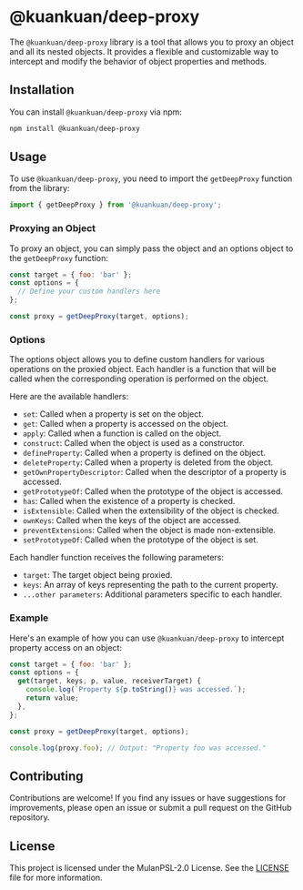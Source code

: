 # @kuankuan/deep-proxy

The `@kuankuan/deep-proxy` library is a tool that allows you to proxy an object and all its nested objects. It provides a flexible and customizable way to intercept and modify the behavior of object properties and methods.

## Installation

You can install `@kuankuan/deep-proxy` via npm:

```bash
npm install @kuankuan/deep-proxy
```

## Usage

To use `@kuankuan/deep-proxy`, you need to import the `getDeepProxy` function from the library:

```javascript
import { getDeepProxy } from '@kuankuan/deep-proxy';
```

### Proxying an Object

To proxy an object, you can simply pass the object and an options object to the `getDeepProxy` function:

```javascript
const target = { foo: 'bar' };
const options = {
  // Define your custom handlers here
};

const proxy = getDeepProxy(target, options);
```

### Options

The options object allows you to define custom handlers for various operations on the proxied object. Each handler is a function that will be called when the corresponding operation is performed on the object.

Here are the available handlers:

- `set`: Called when a property is set on the object.
- `get`: Called when a property is accessed on the object.
- `apply`: Called when a function is called on the object.
- `construct`: Called when the object is used as a constructor.
- `defineProperty`: Called when a property is defined on the object.
- `deleteProperty`: Called when a property is deleted from the object.
- `getOwnPropertyDescriptor`: Called when the descriptor of a property is accessed.
- `getPrototypeOf`: Called when the prototype of the object is accessed.
- `has`: Called when the existence of a property is checked.
- `isExtensible`: Called when the extensibility of the object is checked.
- `ownKeys`: Called when the keys of the object are accessed.
- `preventExtensions`: Called when the object is made non-extensible.
- `setPrototypeOf`: Called when the prototype of the object is set.

Each handler function receives the following parameters:

- `target`: The target object being proxied.
- `keys`: An array of keys representing the path to the current property.
- `...other parameters`: Additional parameters specific to each handler.

### Example

Here's an example of how you can use `@kuankuan/deep-proxy` to intercept property access on an object:

```javascript
const target = { foo: 'bar' };
const options = {
  get(target, keys, p, value, receiverTarget) {
    console.log(`Property ${p.toString()} was accessed.`);
    return value;
  },
};

const proxy = getDeepProxy(target, options);

console.log(proxy.foo); // Output: "Property foo was accessed."
```

## Contributing

Contributions are welcome! If you find any issues or have suggestions for improvements, please open an issue or submit a pull request on the GitHub repository.

## License

This project is licensed under the MulanPSL-2.0 License. See the [LICENSE](https://github.com/kuankuan-yu/deep-proxy/blob/main/LICENSE) file for more information.
